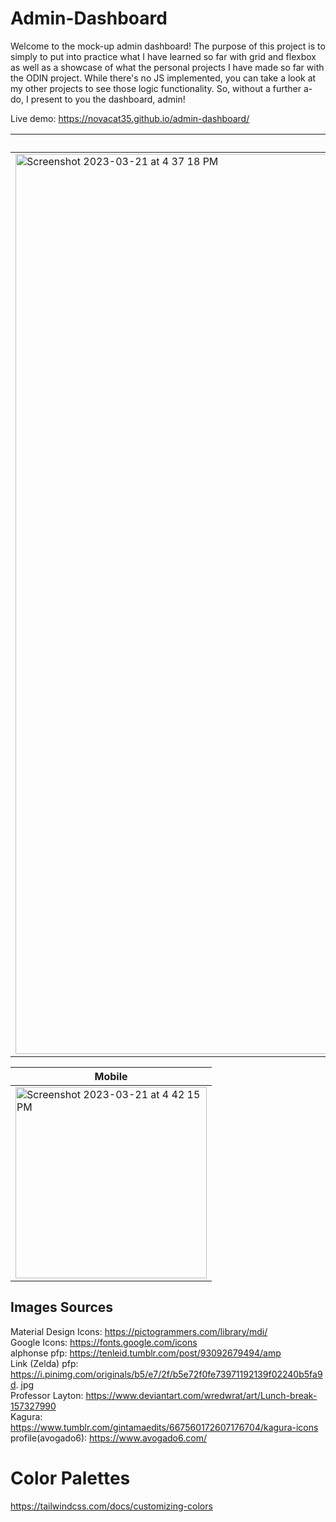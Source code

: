 # Admin-Dashboard

Welcome to the mock-up admin dashboard! The purpose of this project is to simply to put into practice what I have learned so far with grid and flexbox as well as a showcase of what the personal projects I have made so far with the ODIN project. While there's no JS implemented, you can take a look at my other projects to see those logic functionality. So, without a further a-do, I present to you the dashboard, admin!

Live demo: https://novacat35.github.io/admin-dashboard/ 

| Desktop/Laptop |
| -------------- |
|<img width="1440" alt="Screenshot 2023-03-21 at 4 37 18 PM" src="https://user-images.githubusercontent.com/54908064/226735251-71d31449-b614-4f67-b464-21d10a34861a.png">|

| Mobile |
| -------------- |
|<img width="306" alt="Screenshot 2023-03-21 at 4 42 15 PM" src="https://user-images.githubusercontent.com/54908064/226735858-b8843ea0-c24a-405b-bd68-a67cc157e67a.png">|

## Images Sources
Material Design Icons: https://pictogrammers.com/library/mdi/
<br>
Google Icons: https://fonts.google.com/icons
<br>
alphonse pfp: https://tenleid.tumblr.com/post/93092679494/amp
<br>
Link (Zelda) pfp:
https://i.pinimg.com/originals/b5/e7/2f/b5e72f0fe73971192139f02240b5fa9d.
jpg
<br>
Professor Layton: https://www.deviantart.com/wredwrat/art/Lunch-break-157327990
<br>
Kagura: https://www.tumblr.com/gintamaedits/667560172607176704/kagura-icons
<br>
profile(avogado6): https://www.avogado6.com/

# Color Palettes
https://tailwindcss.com/docs/customizing-colors